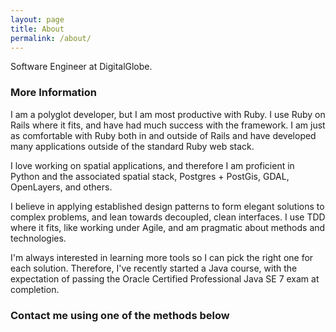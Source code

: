 ```yaml
---
layout: page
title: About
permalink: /about/
---
```


Software Engineer at DigitalGlobe.

### More Information

I am a polyglot developer, but I am most productive with Ruby. I use Ruby on Rails where it fits, and have had much success with the framework. I am just as comfortable with Ruby both in and outside of Rails and have developed many applications outside of the standard Ruby web stack.


I love working on spatial applications, and therefore I am proficient in Python and the associated spatial stack, Postgres + PostGis, GDAL, OpenLayers, and others.


I believe in applying established design patterns to form elegant solutions to complex problems, and lean towards decoupled, clean interfaces. I use TDD where it fits, like working under Agile, and am pragmatic about methods and technologies.


I'm always interested in learning more tools so I can pick the right one for each solution.  Therefore, I've recently started a Java course, with the expectation of passing the Oracle Certified Professional Java SE 7 exam at completion.

### Contact me using one of the methods below
